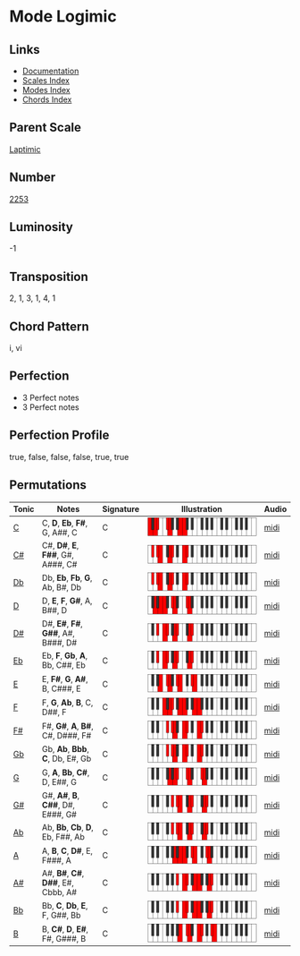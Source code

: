 # Mode Logimic

## Links

- [Documentation](README.md)
- [Scales Index](Scales.md)
- [Modes Index](Modes.md)
- [Chords Index](Chords.md)

## Parent Scale

[Laptimic](ScaleLaptimic.md)

## Number

[2253](https://ianring.com/musictheory/scales/2253)

## Luminosity

-1

## Transposition

2, 1, 3, 1, 4, 1

## Chord Pattern

i, vi

## Perfection

- 3 Perfect notes
- 3 Perfect notes

## Perfection Profile

true, false, false, false, true, true

## Permutations

| Tonic | Notes | Signature | Illustration | Audio |
|-------|-------|-----------|--------------|-------|
| [C](ModeCNaturalLogimic.md) | C, **D**, **Eb**, **F#**, G, A##, C | C | ![CNaturalLogimic](ModeCNaturalLogimic.png) | [midi](https://github.com/edipermadi/music/blob/main/docs/ModeCNaturalLogimic.mid?raw=true) |
| [C#](ModeCSharpLogimic.md) | C#, **D#**, **E**, **F##**, G#, A###, C# | C | ![CSharpLogimic](ModeCSharpLogimic.png) | [midi](https://github.com/edipermadi/music/blob/main/docs/ModeCSharpLogimic.mid?raw=true) |
| [Db](ModeDFlatLogimic.md) | Db, **Eb**, **Fb**, **G**, Ab, B#, Db | C | ![DFlatLogimic](ModeDFlatLogimic.png) | [midi](https://github.com/edipermadi/music/blob/main/docs/ModeDFlatLogimic.mid?raw=true) |
| [D](ModeDNaturalLogimic.md) | D, **E**, **F**, **G#**, A, B##, D | C | ![DNaturalLogimic](ModeDNaturalLogimic.png) | [midi](https://github.com/edipermadi/music/blob/main/docs/ModeDNaturalLogimic.mid?raw=true) |
| [D#](ModeDSharpLogimic.md) | D#, **E#**, **F#**, **G##**, A#, B###, D# | C | ![DSharpLogimic](ModeDSharpLogimic.png) | [midi](https://github.com/edipermadi/music/blob/main/docs/ModeDSharpLogimic.mid?raw=true) |
| [Eb](ModeEFlatLogimic.md) | Eb, **F**, **Gb**, **A**, Bb, C##, Eb | C | ![EFlatLogimic](ModeEFlatLogimic.png) | [midi](https://github.com/edipermadi/music/blob/main/docs/ModeEFlatLogimic.mid?raw=true) |
| [E](ModeENaturalLogimic.md) | E, **F#**, **G**, **A#**, B, C###, E | C | ![ENaturalLogimic](ModeENaturalLogimic.png) | [midi](https://github.com/edipermadi/music/blob/main/docs/ModeENaturalLogimic.mid?raw=true) |
| [F](ModeFNaturalLogimic.md) | F, **G**, **Ab**, **B**, C, D##, F | C | ![FNaturalLogimic](ModeFNaturalLogimic.png) | [midi](https://github.com/edipermadi/music/blob/main/docs/ModeFNaturalLogimic.mid?raw=true) |
| [F#](ModeFSharpLogimic.md) | F#, **G#**, **A**, **B#**, C#, D###, F# | C | ![FSharpLogimic](ModeFSharpLogimic.png) | [midi](https://github.com/edipermadi/music/blob/main/docs/ModeFSharpLogimic.mid?raw=true) |
| [Gb](ModeGFlatLogimic.md) | Gb, **Ab**, **Bbb**, **C**, Db, E#, Gb | C | ![GFlatLogimic](ModeGFlatLogimic.png) | [midi](https://github.com/edipermadi/music/blob/main/docs/ModeGFlatLogimic.mid?raw=true) |
| [G](ModeGNaturalLogimic.md) | G, **A**, **Bb**, **C#**, D, E##, G | C | ![GNaturalLogimic](ModeGNaturalLogimic.png) | [midi](https://github.com/edipermadi/music/blob/main/docs/ModeGNaturalLogimic.mid?raw=true) |
| [G#](ModeGSharpLogimic.md) | G#, **A#**, **B**, **C##**, D#, E###, G# | C | ![GSharpLogimic](ModeGSharpLogimic.png) | [midi](https://github.com/edipermadi/music/blob/main/docs/ModeGSharpLogimic.mid?raw=true) |
| [Ab](ModeAFlatLogimic.md) | Ab, **Bb**, **Cb**, **D**, Eb, F##, Ab | C | ![AFlatLogimic](ModeAFlatLogimic.png) | [midi](https://github.com/edipermadi/music/blob/main/docs/ModeAFlatLogimic.mid?raw=true) |
| [A](ModeANaturalLogimic.md) | A, **B**, **C**, **D#**, E, F###, A | C | ![ANaturalLogimic](ModeANaturalLogimic.png) | [midi](https://github.com/edipermadi/music/blob/main/docs/ModeANaturalLogimic.mid?raw=true) |
| [A#](ModeASharpLogimic.md) | A#, **B#**, **C#**, **D##**, E#, Cbbb, A# | C | ![ASharpLogimic](ModeASharpLogimic.png) | [midi](https://github.com/edipermadi/music/blob/main/docs/ModeASharpLogimic.mid?raw=true) |
| [Bb](ModeBFlatLogimic.md) | Bb, **C**, **Db**, **E**, F, G##, Bb | C | ![BFlatLogimic](ModeBFlatLogimic.png) | [midi](https://github.com/edipermadi/music/blob/main/docs/ModeBFlatLogimic.mid?raw=true) |
| [B](ModeBNaturalLogimic.md) | B, **C#**, **D**, **E#**, F#, G###, B | C | ![BNaturalLogimic](ModeBNaturalLogimic.png) | [midi](https://github.com/edipermadi/music/blob/main/docs/ModeBNaturalLogimic.mid?raw=true) |
